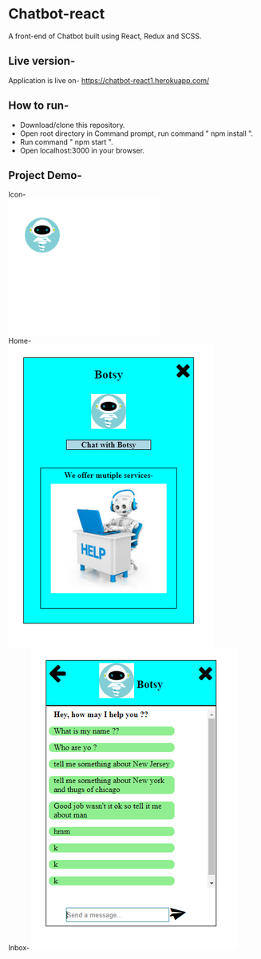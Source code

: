 # Chatbot-react
A front-end of Chatbot built using React, Redux and SCSS.

## Live version-
Application is live on- https://chatbot-react1.herokuapp.com/ 

## How to run-
- Download/clone this repository.
- Open root directory in Command prompt, run command " npm install ".
- Run command " npm start ".
- Open localhost:3000 in your browser.

## Project Demo-
Icon- <br/>
<img src="https://github.com/rahul2412/Chatbot-react/blob/master/project_images/icon.PNG" alt="icon"/> <br/>
Home- <br/>
<img src="https://github.com/rahul2412/Chatbot-react/blob/master/project_images/home.PNG" alt="home"/><br/>
Inbox-
<img src="https://github.com/rahul2412/Chatbot-react/blob/master/project_images/inbox.PNG" alt="inbox"/>

